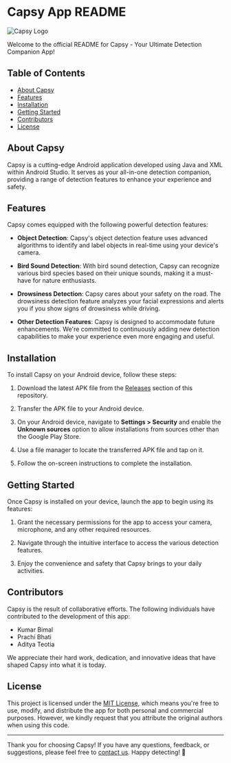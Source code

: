 # Capsy App README

![Capsy Logo](app_logo.png)

Welcome to the official README for Capsy - Your Ultimate Detection Companion App!

## Table of Contents

- [About Capsy](#about-capsy)
- [Features](#features)
- [Installation](#installation)
- [Getting Started](#getting-started)
- [Contributors](#contributors)
- [License](#license)

## About Capsy

Capsy is a cutting-edge Android application developed using Java and XML within Android Studio. It serves as your all-in-one detection companion, providing a range of detection features to enhance your experience and safety.

## Features

Capsy comes equipped with the following powerful detection features:

- **Object Detection**: Capsy's object detection feature uses advanced algorithms to identify and label objects in real-time using your device's camera.

- **Bird Sound Detection**: With bird sound detection, Capsy can recognize various bird species based on their unique sounds, making it a must-have for nature enthusiasts.

- **Drowsiness Detection**: Capsy cares about your safety on the road. The drowsiness detection feature analyzes your facial expressions and alerts you if you show signs of drowsiness while driving.

- **Other Detection Features**: Capsy is designed to accommodate future enhancements. We're committed to continuously adding new detection capabilities to make your experience even more engaging and useful.

## Installation

To install Capsy on your Android device, follow these steps:

1. Download the latest APK file from the [Releases](https://github.com/your-username/capsy-app/releases) section of this repository.

2. Transfer the APK file to your Android device.

3. On your Android device, navigate to **Settings > Security** and enable the **Unknown sources** option to allow installations from sources other than the Google Play Store.

4. Use a file manager to locate the transferred APK file and tap on it.

5. Follow the on-screen instructions to complete the installation.

## Getting Started

Once Capsy is installed on your device, launch the app to begin using its features:

1. Grant the necessary permissions for the app to access your camera, microphone, and any other required resources.

2. Navigate through the intuitive interface to access the various detection features.

3. Enjoy the convenience and safety that Capsy brings to your daily activities.

## Contributors

Capsy is the result of collaborative efforts. The following individuals have contributed to the development of this app:

- Kumar Bimal
- Prachi Bhati
- Aditya Teotia

We appreciate their hard work, dedication, and innovative ideas that have shaped Capsy into what it is today.

## License

This project is licensed under the [MIT License](LICENSE), which means you're free to use, modify, and distribute the app for both personal and commercial purposes. However, we kindly request that you attribute the original authors when using this code.

---

Thank you for choosing Capsy! If you have any questions, feedback, or suggestions, please feel free to [contact us](mailto:contact@capsyapp.com). Happy detecting! 🚀
